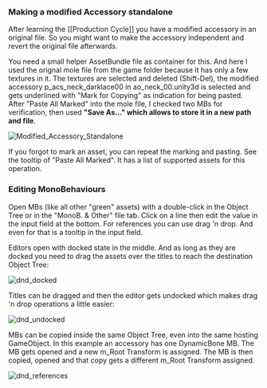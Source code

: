 ### Making a modified Accessory standalone

After learning the [[Production Cycle]] you have a modified accessory in an original file. So you might want to make the accessory independent and revert the original file afterwards.

You need a small helper AssetBundle file as container for this. And here I used the orignal mole file from the game folder because it has only a few textures in it. The textures are selected and deleted (Shift-Del), the modified accessory p_acs_neck_darklace00 in ao_neck_00.unity3d is selected and gets underlined with "Mark for Copying" as indication for being pasted. After "Paste All Marked" into the mole file, I checked two MBs for verification, then used **"Save As..." which allows to store it in a new path and file**.

![Modified_Accessory_Standalone](https://user-images.githubusercontent.com/104311725/167832473-7e9826ba-569f-42ba-9158-a2512de44f33.gif)

If you forgot to mark an asset, you can repeat the marking and pasting. See the tooltip of "Paste All Marked". It has a list of supported assets for this operation.

### Editing MonoBehaviours

Open MBs (like all other "green" assets) with a double-click in the Object Tree or in the "MonoB. & Other" file tab.
Click on a line then edit the value in the input field at the bottom. For references you can use drag 'n drop. And even for that is a tooltip in the input field.

Editors open with docked state in the middle. And as long as they are docked you need to drag the assets over the titles to reach the destination Object Tree:

![dnd_docked](https://github.com/enimaroah-cubic/Sb3UGS/assets/104311725/fd2ff38e-ba84-4cab-a8ec-16cb756d01a0)


Titles can be dragged and then the editor gets undocked which makes drag 'n drop operations a little easier:

![dnd_undocked](https://github.com/enimaroah-cubic/Sb3UGS/assets/104311725/c1029803-88c8-407e-bfcb-2c711d94e10c)


MBs can be copied inside the same Object Tree, even into the same hosting GameObject. In this example an accessory has one DynamicBone MB. The MB gets opened and a new m_Root Transform is assigned. The MB is then copied, opened and that copy gets a different m_Root Transform assigned.

![dnd_references](https://github.com/enimaroah-cubic/Sb3UGS/assets/104311725/1feea03f-dee0-4c09-a2f4-c7164ce61721)
